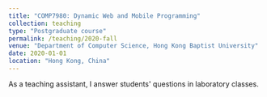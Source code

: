 ```yaml
---
title: "COMP7980: Dynamic Web and Mobile Programming"
collection: teaching
type: "Postgraduate course"
permalink: /teaching/2020-fall
venue: "Department of Computer Science, Hong Kong Baptist University"
date: 2020-01-01
location: "Hong Kong, China"
---
```


As a teaching assistant, I answer students' questions in laboratory classes.